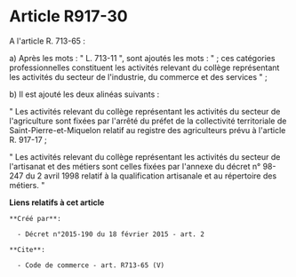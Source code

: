 # Article R917-30

A l'article R. 713-65 : 

a) Après les mots : " L. 713-11 ", sont ajoutés les mots : " ; ces catégories professionnelles constituent les activités
relevant du collège représentant les activités du secteur de l'industrie, du commerce et des services " ; 

b) Il est ajouté les deux alinéas suivants : 

" Les activités relevant du collège représentant les activités du secteur de l'agriculture sont fixées par l'arrêté du préfet
de la collectivité territoriale de Saint-Pierre-et-Miquelon relatif au registre des agriculteurs prévu à l'article R.
917-17 ; 

" Les activités relevant du collège représentant les activités du secteur de l'artisanat et des métiers sont celles fixées
par l'annexe du décret n° 98-247 du 2 avril 1998 relatif à la qualification artisanale et au répertoire des métiers. "

**Liens relatifs à cet article**

	**Créé par**:

	  - Décret n°2015-190 du 18 février 2015 - art. 2

	**Cite**:

	  - Code de commerce - art. R713-65 (V)
